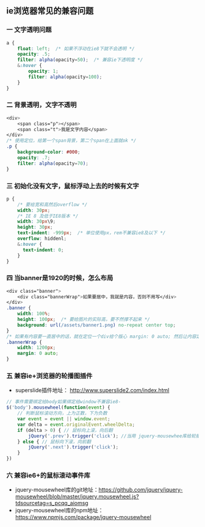 ## ie浏览器常见的兼容问题

###  一  文字透明问题

``` scss
a {
    float: left;  /* 如果不浮动在ie8下就不会透明 */
    opacity: .5;
    filter: alpha(opacity=50);  /* 兼容ie下透明度 */
    &:hover {
        opacity: 1;
        filter: alpha(opacity=100);
    }
}
``` 

###  二  背景透明，文字不透明

``` scss
<div>
    <span class="p"></span>
    <span class="t">我是文字内容</span>
</div>
/* 使用定位，给第一个span背景，第二个span在上面就ok */
.p {
    background-color: #000;
    opacity: .7;
    filter: alpha(opacity=70);
}
``` 

###  三  初始化没有文字，鼠标浮动上去的时候有文字

``` scss
p {
    /* 要给宽和高然后overflow */
    width: 30px; 
    /* IE 8 及低于IE8版本 */
    width: 30px\9;
    height: 30px;
    text-indent: -999px;  /* 单位使用px，rem不兼容ie8及以下 */
    overflow: hiddenl;
    &:hover {
      text-indent: 0;
    }
}
``` 

###  四  当banner是1920的时候，怎么布局

``` scss
<div class="banner">
    <div class="bannerWrap">如果要居中，我就是内容，否则不用写</div>
</div>
.banner {
    width: 100%;
    height: 100px;  /* 要给图片的实际高，要不然撑不起来 */
    background: url(/assets/banner1.png) no-repeat center top;
}
/* 如果有内容要一直居中的话，就在定位一个div给个版心 margin: 0 auto; 然后让内容定位或者居中就行 */
.bannerWrap {
    width: 1200px;
    margin: 0 auto; 
}
``` 

###  五  兼容ie+浏览器的轮播图插件

- superslide插件地址： http://www.superslide2.com/index.html
``` javascript
// 事件需要绑定给body如果绑定给window不兼容ie8-
$('body').mousewheel(function(event) {
    // 判断鼠标滚动方向，上为正数，下为负数
    var event = event || window.event;
    var delta = event.originalEvent.wheelDelta;
    if (delta > 0) { // 鼠标向上滚，向后翻
        jQuery('.prev').trigger('click'); //当用 jquery-mousewhee库给轮播图加鼠标滑动翻页的时候，只需要引用向前向后翻页的点击事件就行
    } else { // 鼠标向下滚，向前翻
        jQuery('.next').trigger('click');
    }
})
``` 

###  六  兼容ie6+的鼠标滚动事件库

- jquery-mousewheel库的git地址：https://github.com/jquery/jquery-mousewheel/blob/master/jquery.mousewheel.js?tdsourcetag=s_pcqq_aiomsg
-  jquery-mousewheel库的npm地址：https://www.npmjs.com/package/jquery-mousewheel